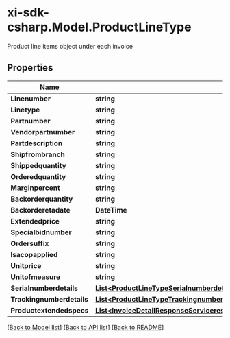 # xi-sdk-csharp.Model.ProductLineType
Product line items object under each invoice

## Properties

Name | Type | Description | Notes
------------ | ------------- | ------------- | -------------
**Linenumber** | **string** |  | [optional] 
**Linetype** | **string** |  | [optional] 
**Partnumber** | **string** |  | [optional] 
**Vendorpartnumber** | **string** |  | [optional] 
**Partdescription** | **string** |  | [optional] 
**Shipfrombranch** | **string** |  | [optional] 
**Shippedquantity** | **string** |  | [optional] 
**Orderedquantity** | **string** |  | [optional] 
**Marginpercent** | **string** |  | [optional] 
**Backorderquantity** | **string** |  | [optional] 
**Backorderetadate** | **DateTime** |  | [optional] 
**Extendedprice** | **string** |  | [optional] 
**Specialbidnumber** | **string** |  | [optional] 
**Ordersuffix** | **string** |  | [optional] 
**Isacopapplied** | **string** |  | [optional] 
**Unitprice** | **string** |  | [optional] 
**Unitofmeasure** | **string** |  | [optional] 
**Serialnumberdetails** | [**List&lt;ProductLineTypeSerialnumberdetailsInner&gt;**](ProductLineTypeSerialnumberdetailsInner.md) |  | [optional] 
**Trackingnumberdetails** | [**List&lt;ProductLineTypeTrackingnumberdetailsInner&gt;**](ProductLineTypeTrackingnumberdetailsInner.md) |  | [optional] 
**Productextendedspecs** | [**List&lt;InvoiceDetailResponseServiceresponseInvoicedetailresponseExtendedspecsInner&gt;**](InvoiceDetailResponseServiceresponseInvoicedetailresponseExtendedspecsInner.md) |  | [optional] 

[[Back to Model list]](../README.md#documentation-for-models) [[Back to API list]](../README.md#documentation-for-api-endpoints) [[Back to README]](../README.md)

